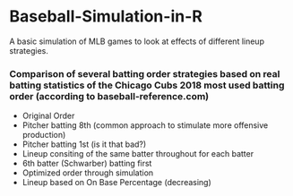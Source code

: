 # Baseball-Simulation-in-R
A basic simulation of MLB games to look at effects of different lineup strategies.


### Comparison of several batting order strategies based on real batting statistics of the Chicago Cubs 2018 most used batting order (according to baseball-reference.com)
  + Original Order
  + Pitcher batting 8th (common approach to stimulate more offensive production)
  + Pitcher batting 1st (is it that bad?) 
  + Lineup consiting of the same batter throughout for each batter
  + 6th batter (Schwarber) batting first
  + Optimized order through simulation
  + Lineup based on On Base Percentage (decreasing)
